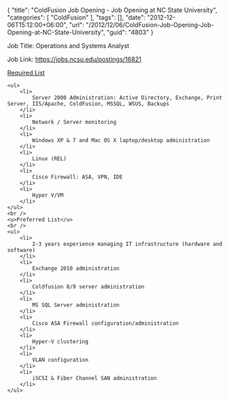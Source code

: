 {
	"title": "ColdFusion Job Opening - Job Opening at NC State University",
	"categories": [
		"ColdFusion"
	],
	"tags": [],
	"date": "2012-12-06T15:12:00+06:00",
	"url": "/2012/12/06/ColdFusion-Job-Opening-Job-Opening-at-NC-State-University",
	"guid": "4803"
}

Job Title: Operations and Systems Analyst

Job Link: <a href="https://jobs.ncsu.edu/postings/16821">https://jobs.ncsu.edu/postings/16821</a>

<u>Required List</u>

    <ul>
        <li>
            Server 2008 Administration: Active Directory, Exchange, Print Server, IIS/Apache, ColdFusion, MSSQL, WSUS, Backups
        </li>
        <li>
            Network / Server monitoring
        </li>
        <li>
            Windows XP & 7 and Mac OS X laptop/desktop administration
        </li>
        <li>
            Linux (REL)
        </li>
        <li>
            Cisco Firewall: ASA, VPN, IDE
        </li>
        <li>
            Hyper V/VM
        </li>
    </ul>
    <br />
    <u>Preferred List</u>
    <br />
    <ul>
        <li>
            2-3 years experience managing IT infrastructure (hardware and software)
        </li>
        <li>
            Exchange 2010 administration
        </li>
        <li>
            Coldfusion 8/9 server administration
        </li>
        <li>
            MS SQL Server administration
        </li>
        <li>
            Cisco ASA Firewall configuration/administration
        </li>
        <li>
            Hyper-V clustering
        </li>
        <li>
            VLAN configuration
        </li>
        <li>
            iSCSI & Fiber Channel SAN administration
        </li>
    </ul>